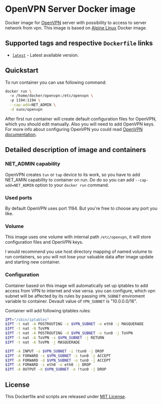 # OpenVPN Server Docker image
Docker image for [OpenVPN](https://openvpn.net/) server with possibility to access to server network from vpn. This image is based on [Alpine Linux](https://hub.docker.com/_/alpine/) Docker image.

## Supported tags and respective `Dockerfile` links

* [`latest`](https://github.com/VGoshev/openvpn-docker/blob/master/docker/Dockerfile) - Latest available version.

## Quickstart

To run container you can use following command:
```bash
docker run \  
  -v /home/docker/openvpn:/etc/openvpn \  
  -p 1194:1194 \
  --cap-add=NET_ADMIN \
  -d sunx/openvpn
```

After first run container will create default configuration files for OpenVPN, which you should edit manually. Also you will need to add OpenVPN keys. For more info about configuring OpenVPN you could read [OpenVPN documentation](https://openvpn.net/index.php/open-source/documentation.html).

## Detailed description of image and containers

### NET_ADMIN capability

OpenVPN creates `tun` or `tap` device to its work, so you have to add NET_AMIN capability to container on run. Do do so you can add `--cap-add=NET_ADMIN` option to your `docker run` command.

### Used ports

By default OpenVPN uses port 1194. But you're free to choose any port you like.

### Volume
This image uses one volume with internal path `/etc/openvpn`, it will store configuration files and OpenVPN keys.

I would recommend you use host directory mapping of named volume to run containers, so you will not lose your valuable data after image update and starting new container.

### Configuration

Container based on this image will automatically set up iptables to add access from VPN to internet and vise versa. you can configure, which vpn subnet will be affected by its rules by passing `VPN_SUBNET` enviroment variable to container. Devault value of `VPN_SUBNET` is "10.0.0.0/16".

Container will add following iptables rules:
```bash
IPT="/sbin/iptables"
$IPT -t nat -A POSTROUTING -s $VPN_SUBNET -o eth0 -j MASQUERADE
$IPT -t nat -N ToVPN
$IPT -t nat -A POSTROUTING -d $VPN_SUBNET -o tun0 -j ToVPN
$IPT -t nat -A ToVPN -s $VPN_SUBNET -j RETURN
$IPT -t nat -A ToVPN -j MASQUERADE

$IPT -A INPUT -s $VPN_SUBNET -i !tun0 -j DROP
$IPT -A FORWARD -s $VPN_SUBNET -i tun0 -j ACCEPT
$IPT -A FORWARD -d $VPN_SUBNET -o tun0 -j ACCEPT
$IPT -A FORWARD -i eth0 -o eth0 -j DROP
$IPT -A OUTPUT -d $VPN_SUBNET -o !tun0 -j DROP
```

## License

This Dockerfile and scripts are released under [MIT License](https://github.com/VGoshev/openvpn-docker/blob/master/LICENSE).

